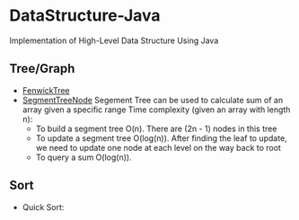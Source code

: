 # DataStructure-Java
Implementation of High-Level Data Structure Using Java
## Tree/Graph
- [FenwickTree](https://github.com/mrkdeng/DataStructure-Java/blob/master/FenwickTree.java)
- [SegmentTreeNode](https://github.com/mrkdeng/DataStructure-Java/blob/master/SegmentTreeNode.java)
Segement Tree can be used to calculate sum of an array given a specific range
Time complexity (given an array with length n):
  - To build a segment tree O(n). There are (2n - 1) nodes in this tree
  - To update a segment tree O(log(n)). After finding the leaf to update, we need to update one node at each level on the way back to root
  - To query a sum O(log(n)).
## Sort
- Quick Sort:[]()
